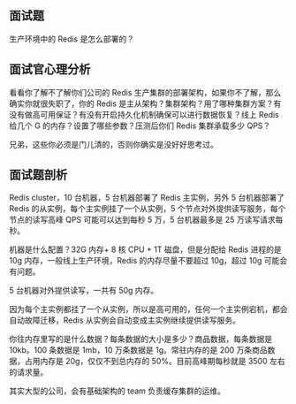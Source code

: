 ## 面试题
生产环境中的 Redis 是怎么部署的？

## 面试官心理分析

看看你了解不了解你们公司的 Redis 生产集群的部署架构，如果你不了解，那么确实你就很失职了，你的 Redis 是主从架构？集群架构？用了哪种集群方案？有没有做高可用保证？有没有开启持久化机制确保可以进行数据恢复？线上 Redis 给几个 G 的内存？设置了哪些参数？压测后你们 Redis 集群承载多少 QPS？

兄弟，这些你必须是门儿清的，否则你确实是没好好思考过。

## 面试题剖析

Redis cluster，10 台机器，5 台机器部署了 Redis 主实例，另外 5 台机器部署了 Redis 的从实例，每个主实例挂了一个从实例，5 个节点对外提供读写服务，每个节点的读写高峰 QPS 可能可以达到每秒 5 万，5 台机器最多是 25 万读写请求每秒。

机器是什么配置？32G 内存+ 8 核 CPU + 1T 磁盘，但是分配给 Redis 进程的是 10g 内存，一般线上生产环境，Redis 的内存尽量不要超过 10g，超过 10g 可能会有问题。

5 台机器对外提供读写，一共有 50g 内存。

因为每个主实例都挂了一个从实例，所以是高可用的，任何一个主实例宕机，都会自动故障迁移，Redis 从实例会自动变成主实例继续提供读写服务。

你往内存里写的是什么数据？每条数据的大小是多少？商品数据，每条数据是 10kb。100 条数据是 1mb，10 万条数据是 1g。常驻内存的是 200 万条商品数据，占用内存是 20g，仅仅不到总内存的 50%。目前高峰期每秒就是 3500 左右的请求量。

其实大型的公司，会有基础架构的 team 负责缓存集群的运维。
